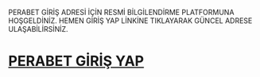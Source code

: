 PERABET GİRİŞ ADRESİ İÇİN RESMİ BİLGİLENDİRME PLATFORMUNA HOŞGELDİNİZ. HEMEN GİRİŞ YAP LİNKİNE TIKLAYARAK GÜNCEL ADRESE ULAŞABİLİRSİNİZ.
<h1><a href="https://n9.cl/zy0u7" title="PERABET GİRİŞ YAP">PERABET GİRİŞ YAP</a></h1>
